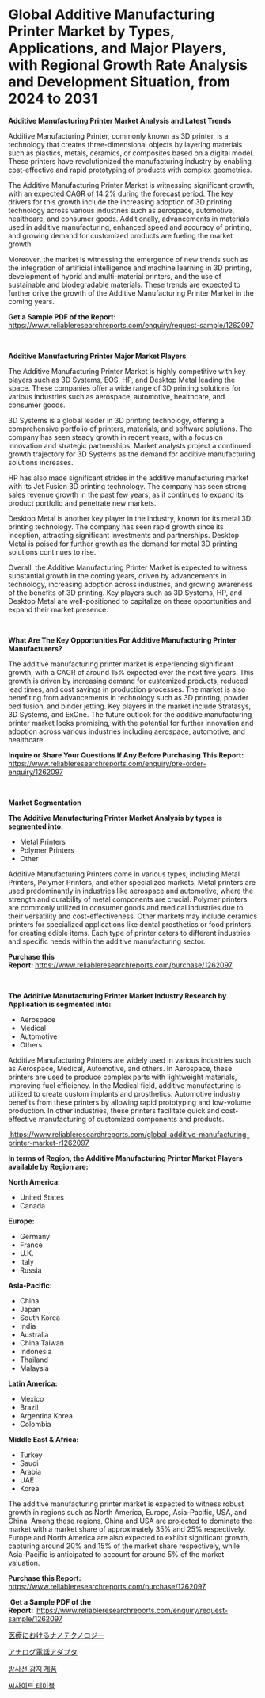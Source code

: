 <p><h1>Global Additive Manufacturing Printer Market by Types, Applications, and Major Players, with Regional Growth Rate Analysis and Development Situation, from 2024 to 2031</h1></p><p><strong>Additive Manufacturing Printer Market Analysis and Latest Trends</strong></p>
<p><p>Additive Manufacturing Printer, commonly known as 3D printer, is a technology that creates three-dimensional objects by layering materials such as plastics, metals, ceramics, or composites based on a digital model. These printers have revolutionized the manufacturing industry by enabling cost-effective and rapid prototyping of products with complex geometries.</p><p>The Additive Manufacturing Printer Market is witnessing significant growth, with an expected CAGR of 14.2% during the forecast period. The key drivers for this growth include the increasing adoption of 3D printing technology across various industries such as aerospace, automotive, healthcare, and consumer goods. Additionally, advancements in materials used in additive manufacturing, enhanced speed and accuracy of printing, and growing demand for customized products are fueling the market growth.</p><p>Moreover, the market is witnessing the emergence of new trends such as the integration of artificial intelligence and machine learning in 3D printing, development of hybrid and multi-material printers, and the use of sustainable and biodegradable materials. These trends are expected to further drive the growth of the Additive Manufacturing Printer Market in the coming years.</p></p>
<p><strong>Get a Sample PDF of the Report:&nbsp;</strong> <a href="https://www.reliableresearchreports.com/enquiry/request-sample/1262097">https://www.reliableresearchreports.com/enquiry/request-sample/1262097</a></p>
<p>&nbsp;</p>
<p><strong>Additive Manufacturing Printer Major Market Players</strong></p>
<p><p>The Additive Manufacturing Printer Market is highly competitive with key players such as 3D Systems, EOS, HP, and Desktop Metal leading the space. These companies offer a wide range of 3D printing solutions for various industries such as aerospace, automotive, healthcare, and consumer goods.</p><p>3D Systems is a global leader in 3D printing technology, offering a comprehensive portfolio of printers, materials, and software solutions. The company has seen steady growth in recent years, with a focus on innovation and strategic partnerships. Market analysts project a continued growth trajectory for 3D Systems as the demand for additive manufacturing solutions increases.</p><p>HP has also made significant strides in the additive manufacturing market with its Jet Fusion 3D printing technology. The company has seen strong sales revenue growth in the past few years, as it continues to expand its product portfolio and penetrate new markets.</p><p>Desktop Metal is another key player in the industry, known for its metal 3D printing technology. The company has seen rapid growth since its inception, attracting significant investments and partnerships. Desktop Metal is poised for further growth as the demand for metal 3D printing solutions continues to rise.</p><p>Overall, the Additive Manufacturing Printer Market is expected to witness substantial growth in the coming years, driven by advancements in technology, increasing adoption across industries, and growing awareness of the benefits of 3D printing. Key players such as 3D Systems, HP, and Desktop Metal are well-positioned to capitalize on these opportunities and expand their market presence.</p></p>
<p>&nbsp;</p>
<p><strong>What Are The Key Opportunities For Additive Manufacturing Printer Manufacturers?</strong></p>
<p><p>The additive manufacturing printer market is experiencing significant growth, with a CAGR of around 15% expected over the next five years. This growth is driven by increasing demand for customized products, reduced lead times, and cost savings in production processes. The market is also benefiting from advancements in technology such as 3D printing, powder bed fusion, and binder jetting. Key players in the market include Stratasys, 3D Systems, and ExOne. The future outlook for the additive manufacturing printer market looks promising, with the potential for further innovation and adoption across various industries including aerospace, automotive, and healthcare.</p></p>
<p><strong>Inquire or Share Your Questions If Any Before Purchasing This Report:</strong> <a href="https://www.reliableresearchreports.com/enquiry/pre-order-enquiry/1262097">https://www.reliableresearchreports.com/enquiry/pre-order-enquiry/1262097</a></p>
<p>&nbsp;</p>
<p><strong>Market Segmentation</strong></p>
<p><strong>The Additive Manufacturing Printer Market Analysis by types is segmented into:</strong></p>
<p><ul><li>Metal Printers</li><li>Polymer Printers</li><li>Other</li></ul></p>
<p><p>Additive Manufacturing Printers come in various types, including Metal Printers, Polymer Printers, and other specialized markets. Metal printers are used predominantly in industries like aerospace and automotive, where the strength and durability of metal components are crucial. Polymer printers are commonly utilized in consumer goods and medical industries due to their versatility and cost-effectiveness. Other markets may include ceramics printers for specialized applications like dental prosthetics or food printers for creating edible items. Each type of printer caters to different industries and specific needs within the additive manufacturing sector.</p></p>
<p><strong>Purchase this Report:&nbsp;</strong><a href="https://www.reliableresearchreports.com/purchase/1262097">https://www.reliableresearchreports.com/purchase/1262097</a></p>
<p>&nbsp;</p>
<p><strong>The Additive Manufacturing Printer Market Industry Research by Application is segmented into:</strong></p>
<p><ul><li>Aerospace</li><li>Medical</li><li>Automotive</li><li>Others</li></ul></p>
<p><p>Additive Manufacturing Printers are widely used in various industries such as Aerospace, Medical, Automotive, and others. In Aerospace, these printers are used to produce complex parts with lightweight materials, improving fuel efficiency. In the Medical field, additive manufacturing is utilized to create custom implants and prosthetics. Automotive industry benefits from these printers by allowing rapid prototyping and low-volume production. In other industries, these printers facilitate quick and cost-effective manufacturing of customized components and products.</p></p>
<p><a href="https://www.reliableresearchreports.com/global-additive-manufacturing-printer-market-r1262097">&nbsp;https://www.reliableresearchreports.com/global-additive-manufacturing-printer-market-r1262097</a></p>
<p><strong>In terms of Region, the Additive Manufacturing Printer Market Players available by Region are:</strong></p>
<p>
    <p> <strong> North America: </strong>
        <ul>
            <li>United States</li>
            <li>Canada</li>
        </ul>
        </p> 
    <p> <strong> Europe: </strong>
        <ul>
            <li>Germany</li>
            <li>France</li>
            <li>U.K.</li>
            <li>Italy</li>
            <li>Russia</li>
        </ul>
        </p> 
    <p> <strong> Asia-Pacific: </strong>
        <ul>
            <li>China</li>
            <li>Japan</li>
            <li>South Korea</li>
            <li>India</li>
            <li>Australia</li>
            <li>China Taiwan</li>
            <li>Indonesia</li>
            <li>Thailand</li>
            <li>Malaysia</li>
        </ul>
        </p> 
    <p> <strong> Latin America: </strong>
        <ul>
            <li>Mexico</li>
            <li>Brazil</li>
            <li>Argentina Korea</li>
            <li>Colombia</li>
        </ul>
        </p> 
    <p> <strong> Middle East & Africa: </strong>
        <ul>
            <li>Turkey</li>
            <li>Saudi</li>
            <li>Arabia</li>
            <li>UAE</li>
            <li>Korea</li>
        </ul>
    </p>
    </p>
<p><p>The additive manufacturing printer market is expected to witness robust growth in regions such as North America, Europe, Asia-Pacific, USA, and China. Among these regions, China and USA are projected to dominate the market with a market share of approximately 35% and 25% respectively. Europe and North America are also expected to exhibit significant growth, capturing around 20% and 15% of the market share respectively, while Asia-Pacific is anticipated to account for around 5% of the market valuation.</p></p>
<p><strong>Purchase this Report: </strong><a href="https://www.reliableresearchreports.com/purchase/1262097">https://www.reliableresearchreports.com/purchase/1262097</a></p>
<p>&nbsp;<strong>Get a Sample PDF of the Report:&nbsp;&nbsp;</strong><a href="https://www.reliableresearchreports.com/enquiry/request-sample/1262097">https://www.reliableresearchreports.com/enquiry/request-sample/1262097</a></p>
<p><strong></strong></p>
<p><p><a href="https://medium.com/@billyhopkins526/%E5%8C%BB%E7%99%82%E5%88%86%E9%87%8E%E3%81%AB%E3%81%8A%E3%81%91%E3%82%8B%E3%83%8A%E3%83%8E%E3%83%86%E3%82%AF%E3%83%8E%E3%83%AD%E3%82%B8%E3%83%BC%E3%81%AE%E5%B8%82%E5%A0%B4%E5%B1%95%E6%9C%9B-%E6%A5%AD%E7%95%8C%E6%A6%82%E8%A6%81%E3%81%A8%E4%BA%88%E6%B8%AC-2024%E5%B9%B4%E3%81%8B%E3%82%892031%E5%B9%B4-d04100940ebe">医療におけるナノテクノロジー</a></p><p><a href="https://medium.com/@barrycuda1974/%E3%82%A2%E3%83%8A%E3%83%AD%E3%82%B0%E9%9B%BB%E8%A9%B1%E3%82%A2%E3%83%80%E3%83%97%E3%82%BF%E3%83%BC%E5%B8%82%E5%A0%B4%E3%81%AF-%E5%B8%82%E5%A0%B4%E3%82%B7%E3%82%A7%E3%82%A2-%E5%B8%82%E5%A0%B4%E3%83%88%E3%83%AC%E3%83%B3%E3%83%89-%E5%B8%82%E5%A0%B4%E6%88%90%E9%95%B7%E3%81%AB%E9%96%A2%E3%81%99%E3%82%8B%E6%83%85%E5%A0%B1%E3%82%92%E6%8F%90%E4%BE%9B%E3%81%97%E3%81%A6%E3%81%84%E3%81%BE%E3%81%99-f5a4f627da3b">アナログ電話アダプタ</a></p><p><a href="https://medium.com/@ronnyreilly2022/%EB%B0%A9%EC%82%AC%EC%84%A0-%ED%83%90%EC%A7%80-%EC%A0%9C%ED%92%88-%EC%8B%9C%EC%9E%A5-%EA%B7%9C%EB%AA%A8%EB%8A%94-%EC%A0%84-%EC%84%B8%EA%B3%84-%EC%82%B0%EC%97%85%EC%97%90%EC%84%9C-%EC%B5%9C%EA%B3%A0%EC%9D%98-%EB%A7%88%EC%BC%80%ED%8C%85-%EC%B1%84%EB%84%90%EC%9D%84-%EA%B3%B5%EA%B0%9C%ED%95%A9%EB%8B%88%EB%8B%A4-fc3faef66551">방사선 감지 제품</a></p><p><a href="https://medium.com/@jordybecker/%ED%95%B4%EC%95%88-%ED%85%8C%EC%9D%B4%EB%B8%94-%EC%8B%9C%EC%9E%A5-%EA%B7%9C%EB%AA%A8%EB%8A%94-%EC%84%B8%EA%B3%84-%EC%82%B0%EC%97%85%EC%97%90%EC%84%9C-%EC%B5%9C%EA%B3%A0%EC%9D%98-%EB%A7%88%EC%BC%80%ED%8C%85-%EC%B1%84%EB%84%90%EC%9D%84-%EB%B3%B4%EC%97%AC%EC%A4%80%EB%8B%A4-e6bfeb136631">씨사이드 테이블</a></p></p>